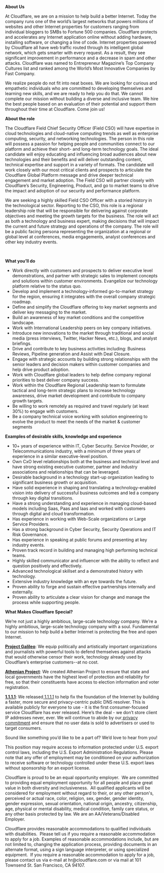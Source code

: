 <div class="content-intro">
	<div><strong>About Us</strong></div>
	<div>
		<p>At Cloudflare, we are on a mission to help build a better Internet. Today the company runs one of the world’s largest networks that powers millions of websites and other Internet properties for customers ranging from individual bloggers to SMBs to Fortune 500 companies. Cloudflare protects and accelerates any Internet application online without adding hardware, installing software, or changing a line of code. Internet properties powered by Cloudflare all have web traffic routed through its intelligent global network, which gets smarter with every request. As a result, they see significant improvement in performance and a decrease in spam and other attacks. Cloudflare was named to Entrepreneur Magazine’s Top Company Cultures list and ranked among the World’s Most Innovative Companies by Fast Company.&nbsp;</p>
		<p><span style="font-weight: 400;">We realize people do not fit into neat boxes. We are looking for curious and empathetic individuals who are committed to developing themselves and learning new skills, and we are ready to help you do that. We cannot complete our mission without building a diverse and inclusive team. We hire the best people based on an evaluation of their potential and support them throughout their time at Cloudflare. Come join us!&nbsp;</span></p>
	</div>
</div>
<p><strong>About the role</strong></p>
<p>The Cloudflare Field Chief Security Officer (Field CSO) will have expertise in cloud technologies and cloud-native computing trends as well as enterprise computing, security, and networking technologies. The person in this role will possess a passion for helping people and communities connect to our platform and achieve their short- and long-term technology goals. The ideal candidate will enjoy educating and influencing broad audiences about new technologies and their benefits and will deliver outstanding content, technical expertise and support in a variety of formats. The candidate will work closely with our most critical clients and prospects to articulate the Cloudflare Global Platform message and drive deeper technical engagement and market adoption. The Field CSO will partner closely with Cloudflare’s Security, Engineering, Product, and go to market teams to drive the impact and adoption of our security and performance platform.</p>
<p>We are seeking a highly skilled Field CSO Officer with a storied history in the technological sector. Reporting to the CSO, this role is a regional leadership role that will be responsible for delivering against corporate objectives and meeting the growth targets for the business. The role will act as both a technology and business expert, making decisions that will impact the current and future strategy and operations of the company. The role will be a public facing persona representing the organization at a regional or global level at conferences, media engagements, analyst conferences and other key industry events.</p>
<p>&nbsp;</p>
<p><strong>What you’ll do</strong></p>
<ul>
	<li>Work directly with customers and prospects to deliver executive level demonstrations, and partner with strategic sales to implement concepts and solutions within customer environments. Evangelize our technology platform relative to the status quo.</li>
	<li>Develop and implement a technology-informed go-to-market strategy for the region, ensuring it integrates with the overall company strategic roadmap.</li>
	<li>Define and simplify the Cloudflare offering to key market segments and deliver key messaging to the market.</li>
	<li>Build an awareness of key market conditions and the competitive landscape.</li>
	<li>Work with International Leadership peers on key company initiatives.</li>
	<li>Introduce new innovations to the market through traditional and social media (press interviews, Twitter, Hacker News, etc.), blogs, and analyst briefings.</li>
	<li>Drive and contribute to key business activities including: Business Reviews, Pipeline generation and Assist with Deal Closure.</li>
	<li>Engage with strategic accounts by building strong relationships with the senior leaders and decision makers within customer companies and help drive product adoption.</li>
	<li>Work with Cloudflare global leaders to help define company regional priorities to best deliver company success.</li>
	<li>Work within the Cloudflare Regional Leadership team to formulate tactical and long-term strategic plans to increase technology awareness, drive market development and contribute to company growth targets.</li>
	<li>Be willing to work remotely as required and travel regularly (at least 30%) to engage with customers.</li>
	<li>Be a company technical voice working with solution engineering to evolve the product to meet the needs of the market &amp; customer segments</li>
</ul>
<p><strong>Examples of desirable skills, knowledge and experience</strong></p>
<ul>
	<li>10+ years of experience within IT, Cyber Security. Service Provider, or Telecommunications industry, with a minimum of three years of experience in a similar executive-level position.</li>
	<li>Own CxO level relationships both at the business and technical level and have strong existing executive customer, partner and industry associations and relationships that can be leveraged.</li>
	<li>Desirable background in a technology start-up organization leading to significant business growth or acquisition.</li>
	<li>Have solid experience in shaping and translating a technology-enabled vision into delivery of successful business outcomes and led a company through key digital transitions.</li>
	<li>Have a strong understanding and experience in managing cloud-based models including Saas, Paas and Iaas and worked with customers through digital and cloud transformation.</li>
	<li>Has experience in working with Web-Scale organizations or Large Service Providers.</li>
	<li>Has a strong background in Cyber Security, Security Operations and IT Risk Governance.</li>
	<li>Has experience in speaking at public forums and presenting at key industry events.</li>
	<li>Proven track record in building and managing high performing technical teams.</li>
	<li>Highly skilled communicator and influencer with the ability to reflect and question positively and effectively.</li>
	<li>Advanced technological skillset and a demonstrated history with technology.</li>
	<li>Extensive industry knowledge with an eye towards the future.</li>
	<li>Proven ability to forge and sustain effective partnerships internally and externally.</li>
	<li>Proven ability to articulate a clear vision for change and manage the process while supporting people.</li>
</ul>
<div class="content-conclusion">
	<p><strong>What Makes Cloudflare Special?</strong></p>
	<p><span style="font-weight: 400;">We’re not just a highly ambitious, large-scale technology company. We’re a highly ambitious, large-scale technology company with a soul. Fundamental to our mission to help build a better Internet is protecting the free and open Internet.</span></p>
	<p><a href="https://blog.cloudflare.com/protecting-free-expression-online/"><strong>Project Galileo</strong></a><span style="font-weight: 400;">: We equip politically and artistically important organizations and journalists with powerful tools to defend themselves against attacks that would otherwise censor their work, technology already used by Cloudflare’s enterprise customers--at no cost.</span></p>
	<p><strong><a href="https://www.cloudflare.com/athenian/">Athenian Project</a></strong><span style="font-weight: 400;">: We created Athenian Project to ensure that state and local governments have the highest level of protection and reliability for free, so that their constituents have access to election information and voter registration.</span></p>
	<p><a href="https://1.1.1.1/"><strong>1.1.1.1</strong></a><span style="font-weight: 400;">: We released</span><a href="https://1.1.1.1/"> <span style="font-weight: 400;">1.1.1.1</span></a><span style="font-weight: 400;"> to help fix the foundation of the Internet by building a faster, more secure and privacy-centric public DNS resolver. This is available publicly for everyone to use - it is the first consumer-focused service Cloudflare has ever released. Here’s the deal - we don’t store client IP addresses never, ever. We will continue to abide by our</span><a href="https://developers.cloudflare.com/1.1.1.1/privacy/public-dns-resolver"> privacy commitment</a><span style="font-weight: 400;"> and ensure that no user data is sold to advertisers or used to target consumers.</span></p>
	<p><span style="font-weight: 400;">Sound like something you’d like to be a part of? We’d love to hear from you!</span></p>
	<p><span style="font-weight: 400;">This position may require access to information protected under U.S. export control laws, including the U.S. Export Administration Regulations. Please note that any offer of employment may be conditioned on your authorization to receive software or technology controlled under these U.S. export laws without sponsorship for an export license.</span></p>
	<p><span style="font-weight: 400;">Cloudflare is proud to be an equal opportunity employer. &nbsp;We are committed to providing equal employment opportunity for all people and place great value in both diversity and inclusiveness. &nbsp;All qualified applicants will be considered for employment without regard to their, or any other person's, perceived or actual</span> <span style="font-weight: 400;">race, color, religion, sex, gender, gender identity, gender expression, sexual orientation, national origin, ancestry, citizenship, age, physical or mental disability, medical condition, family care status, or any other basis protected by law. </span><span style="font-weight: 400;">We are an AA/Veterans/Disabled Employer.</span></p>
	<p><span style="font-weight: 400;">Cloudflare provides reasonable accommodations to qualified individuals with disabilities. &nbsp;Please tell us if you require a reasonable accommodation to apply for a job. Examples of reasonable accommodations include, but are not limited to, changing the application process, providing documents in an alternate format, using a sign language interpreter, or using specialized equipment. &nbsp;If you require a reasonable accommodation to apply for a job, please contact us via e-mail at </span><span style="font-weight: 400;">hr@cloudflare.com</span><span style="font-weight: 400;"> or via mail at 101 Townsend St. San Francisco, CA 94107.</span></p>
</div>